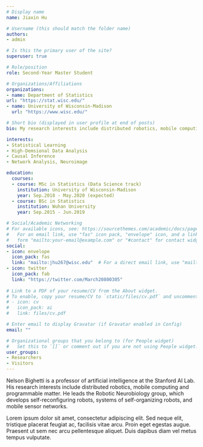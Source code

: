 ```yaml
---
# Display name
name: Jiaxin Hu

# Username (this should match the folder name)
authors:
- admin

# Is this the primary user of the site?
superuser: true

# Role/position
role: Second-Year Master Student

# Organizations/Affiliations
organizations:
- name: Department of Statistics
url: "https://stat.wisc.edu/"
- name: University of Wisconsin-Madison
  url: "https://www.wisc.edu/"

# Short bio (displayed in user profile at end of posts)
bio: My research interests include distributed robotics, mobile computing and programmable matter.

interests:
- Statistical Learning
- High-Demsional Data Analysis
- Causal Inference
- Network Analysis, Neuroimage

education:
  courses:
  - course: MSc in Statistics (Data Science track)
    institution: University of Wisconsin-Madison
    year: Sep.2018 - May.2020 (expected)
  - course: BSc in Statistics
    institution: Wuhan University
    year: Sep.2015 - Jun.2019

# Social/Academic Networking
# For available icons, see: https://sourcethemes.com/academic/docs/page-builder/#icons
#   For an email link, use "fas" icon pack, "envelope" icon, and a link in the
#   form "mailto:your-email@example.com" or "#contact" for contact widget.
social:
- icon: envelope
  icon_pack: fas
  link: "mailto:jhu267@wisc.edu"  # For a direct email link, use "mailto:test@example.org".
- icon: twitter
  icon_pack: fab
  link: "https://twitter.com/March20800305"
  
# Link to a PDF of your resume/CV from the About widget.
# To enable, copy your resume/CV to `static/files/cv.pdf` and uncomment the lines below.
# - icon: cv
#   icon_pack: ai
#   link: files/cv.pdf

# Enter email to display Gravatar (if Gravatar enabled in Config)
email: ""

# Organizational groups that you belong to (for People widget)
#   Set this to `[]` or comment out if you are not using People widget.
user_groups:
- Researchers
- Visitors
---
```


Nelson Bighetti is a professor of artificial intelligence at the Stanford AI Lab. His research interests include distributed robotics, mobile computing and programmable matter. He leads the Robotic Neurobiology group, which develops self-reconfiguring robots, systems of self-organizing robots, and mobile sensor networks.

Lorem ipsum dolor sit amet, consectetur adipiscing elit. Sed neque elit, tristique placerat feugiat ac, facilisis vitae arcu. Proin eget egestas augue. Praesent ut sem nec arcu pellentesque aliquet. Duis dapibus diam vel metus tempus vulputate.
